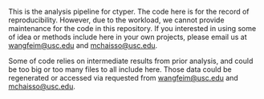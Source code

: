 This is the analysis pipeline for ctyper. 
The code here is for the record of reproducibility. However, due to the workload, we cannot provide maintenance for the code in this repository. 
If you interested in using some of idea or methods include here in your own projects, please email us at wangfeim@usc.edu and mchaisso@usc.edu. 

Some of code relies on intermediate results from prior analysis, and could be too big or too many files to all include here. Those data could be regenerated or accessed via requested from wangfeim@usc.edu and mchaisso@usc.edu. 
